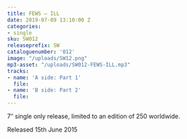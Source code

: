 ```yaml
---
title: FEWS – ILL
date: 2019-07-09 13:10:00 Z
categories:
- single
sku: SW012
releaseprefix: SW
cataloguenumber: '012'
image: "/uploads/SW12.png"
mp3-asset: "/uploads/SW012-FEWS-ILL.mp3"
tracks:
- name: 'A side: Part 1'
  file: 
- name: 'B side: Part 2'
  file: 
---
```


7″ single only release, limited to an edition of 250 worldwide.

Released 15th June 2015
